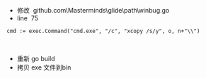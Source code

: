 - 修改  github.com\Masterminds\glide\path\winbug.go
 
- line  75
```
cmd := exec.Command("cmd.exe", "/c", "xcopy /s/y", o, n+"\\")
```
 
- 重新 go build
 
- 拷贝 exe 文件到bin
